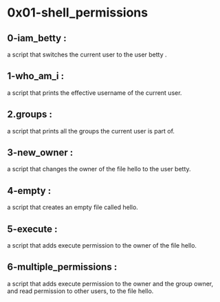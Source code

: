 # 0x01-shell_permissions 

## 0-iam_betty :

a script that switches the current user to the user betty .

## 1-who_am_i :

a script that prints the effective username of the current user.

## 2.groups :

a script that prints all the groups the current user is part of.

## 3-new_owner :

a script that changes the owner of the file hello to the user betty.

## 4-empty : 

a script that creates an empty file called hello.

## 5-execute :

a script that adds execute permission to the owner of the file hello.

## 6-multiple_permissions :

a script that adds execute permission to the owner and the group owner, and read permission to other users, to the file hello.


